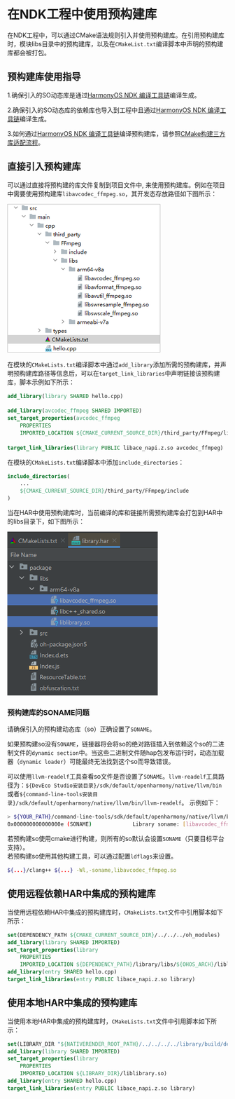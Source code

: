 # 在NDK工程中使用预构建库

在NDK工程中，可以通过CMake语法规则引入并使用预构建库。在引用预构建库时，模块libs目录中的预构建库，以及在`CMakeList.txt`编译脚本中声明的预构建库都会被打包。

## 预构建库使用指导

1.确保引入的SO动态库是通过[HarmonyOS NDK 编译工具链](build-with-ndk-overview.md)编译生成。

2.确保引入的SO动态库的依赖库也导入到工程中且通过[HarmonyOS NDK 编译工具链](build-with-ndk-overview.md)编译生成。

3.如何通过[HarmonyOS NDK 编译工具链](build-with-ndk-overview.md)编译预构建库，请参照[CMake构建三方库适配流程](https://developer.huawei.com/consumer/cn/doc/best-practices/bpta-cmake-adapts-to-harmonyos#section1826019653918)。

## 直接引入预构建库

可以通过直接将预构建的库文件复制到项目文件中, 来使用预构建库。例如在项目中需要使用预构建库`libavcodec_ffmpeg.so`，其开发态存放路径如下图所示：

![Snipaste_2023-10-30_14-39-27](figures/Snipaste_2023-10-30_14-39-27.png)

在模块的`CMakeLists.txt`编译脚本中通过`add_library`添加所需的预构建库，并声明预构建库路径等信息后，可以在`target_link_libraries`中声明链接该预构建库，脚本示例如下所示：

```cmake
add_library(library SHARED hello.cpp)

add_library(avcodec_ffmpeg SHARED IMPORTED)
set_target_properties(avcodec_ffmpeg
    PROPERTIES
    IMPORTED_LOCATION ${CMAKE_CURRENT_SOURCE_DIR}/third_party/FFmpeg/libs/${OHOS_ARCH}/libavcodec_ffmpeg.so)

target_link_libraries(library PUBLIC libace_napi.z.so avcodec_ffmpeg)
```

在模块的`CMakeLists.txt`编译脚本中添加`include_directories`：

```cmake
include_directories(
    ...
    ${CMAKE_CURRENT_SOURCE_DIR}/third_party/FFmpeg/include
)
```

当在HAR中使用预构建库时，当前编译的库和链接所需预构建库会打包到HAR中的libs目录下，如下图所示：

![zh-cn_image_0000001693795070](figures/zh-cn_image_0000001693795070.png)

### 预构建库的SONAME问题

请确保引入的预构建动态库（so）正确设置了`SONAME`。

如果预构建so没有`SONAME`，链接器将会将so的绝对路径插入到依赖这个so的二进制文件的`dynamic section`中。当这些二进制文件随hap包发布运行时，动态加载器（`dynamic loader`）可能最终无法找到这个so而导致错误。

可以使用`llvm-readelf`工具查看so文件是否设置了`SONAME`。`llvm-readelf`工具路径为：`${DevEco Studio安装目录}/sdk/default/openharmony/native/llvm/bin`或者`${command-line-tools安装目录}/sdk/default/openharmony/native/llvm/bin/llvm-readelf`。
示例如下：

```bash
> ${YOUR_PATH}/command-line-tools/sdk/default/openharmony/native/llvm/bin/llvm-readelf -d libavcodec_ffmpeg.so | grep SONAME  
0x000000000000000e (SONAME)             Library soname: [libavcodec_ffmpeg.so]
```

若预构建so使用cmake进行构建，则所有的so默认会设置`SONAME`（只要目标平台支持）。  
若预构建so使用其他构建工具，可以通过配置`ldflags`来设置。

```bash
${...}/clang++ ${...} -Wl,-soname,libavcodec_ffmpeg.so
```

## 使用远程依赖HAR中集成的预构建库

当使用远程依赖HAR中集成的预构建库时，`CMakeLists.txt`文件中引用脚本如下所示：

```cmake
set(DEPENDENCY_PATH ${CMAKE_CURRENT_SOURCE_DIR}/../../../oh_modules)
add_library(library SHARED IMPORTED)
set_target_properties(library
    PROPERTIES
    IMPORTED_LOCATION ${DEPENDENCY_PATH}/library/libs/${OHOS_ARCH}/liblibrary.so)
add_library(entry SHARED hello.cpp)
target_link_libraries(entry PUBLIC libace_napi.z.so library)
```

## 使用本地HAR中集成的预构建库

当使用本地HAR中集成的预构建库时，`CMakeLists.txt`文件中引用脚本如下所示：

```cmake
set(LIBRARY_DIR "${NATIVERENDER_ROOT_PATH}/../../../../library/build/default/intermediates/libs/default/${OHOS_ARCH}/")
add_library(library SHARED IMPORTED)
set_target_properties(library
    PROPERTIES
    IMPORTED_LOCATION ${LIBRARY_DIR}/liblibrary.so)
add_library(entry SHARED hello.cpp)
target_link_libraries(entry PUBLIC libace_napi.z.so library)
```
